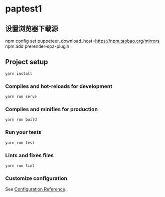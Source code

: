 # paptest1
## 设置浏览器下载源 
npm config set puppeteer_download_host=https://npm.taobao.org/mirrors
npm add prerender-spa-plugin
## Project setup
```
yarn install
```

### Compiles and hot-reloads for development
```
yarn run serve
```

### Compiles and minifies for production
```
yarn run build
```

### Run your tests
```
yarn run test
```

### Lints and fixes files
```
yarn run lint

```

### Customize configuration
See [Configuration Reference](https://cli.vuejs.org/config/).
